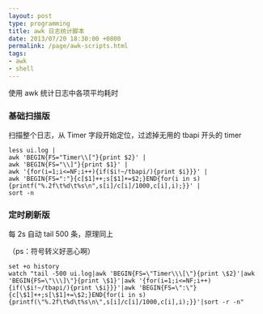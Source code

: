 ```yaml
---
layout: post
type: programming
title: awk 日志统计脚本
date: 2013/07/20 18:30:00 +0800
permalink: /page/awk-scripts.html
tags:
- awk
- shell
---
```


使用 awk 统计日志中各项平均耗时

### 基础扫描版

扫描整个日志，从 Timer 字段开始定位，过滤掉无用的 tbapi 开头的 timer

```
less ui.log | 
awk 'BEGIN{FS="Timer\\["}{print $2}' | 
awk 'BEGIN{FS="\\]"}{print $1}' | 
awk '{for(i=1;i<=NF;i++){if($i!~/tbapi/){print $i}}}' | 
awk 'BEGIN{FS=":"}{c[$1]++;s[$1]+=$2;}END{for(i in s){printf("%.2f\t%d\t%s\n",s[i]/c[i]/1000,c[i],i);}}' | 
sort -n
```

### 定时刷新版 

每 2s 自动 tail 500 条，原理同上

（ps：符号转义好恶心啊）

```
set +o history
watch "tail -500 ui.log|awk 'BEGIN{FS=\"Timer\\\[\"}{print \$2}'|awk 'BEGIN{FS=\"\\\]\"}{print \$1}'|awk '{for(i=1;i<=NF;i++){if(\$i!~/tbapi/){print \$i}}}'|awk 'BEGIN{FS=\":\"}{c[\$1]++;s[\$1]+=\$2;}END{for(i in s){printf(\"%.2f\t%d\t%s\n\",s[i]/c[i]/1000,c[i],i);}}'|sort -r -n"  
```
